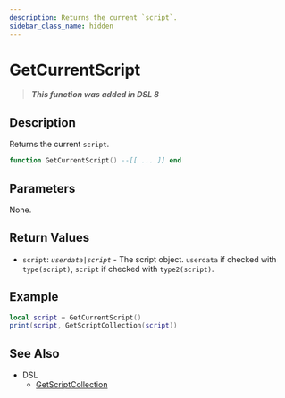 ```yaml
---
description: Returns the current `script`.
sidebar_class_name: hidden
---
```


# GetCurrentScript

> **_This function was added in DSL 8_**

## Description

Returns the current `script`.

```lua
function GetCurrentScript() --[[ ... ]] end
```

## Parameters

None.

## Return Values

- `script`: _`userdata|script`_ - The script object. `userdata` if checked with `type(script)`, `script` if checked with `type2(script)`.

## Example

```lua
local script = GetCurrentScript()
print(script, GetScriptCollection(script))
```

## See Also

- DSL
  - [GetScriptCollection](GetScriptCollection)
